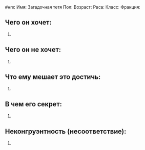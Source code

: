
#нпс
Имя: Загадочная тетя
Пол:
Возраст:
Раса:
Класс:
Фракция:
## Чего он хочет:
1. 
## Чего он не хочет:
1. 
## Что ему мешает это достичь:
1. 
## В чем его секрет:
1. 
## Неконгруэнтность (несоответствие):
1. 
